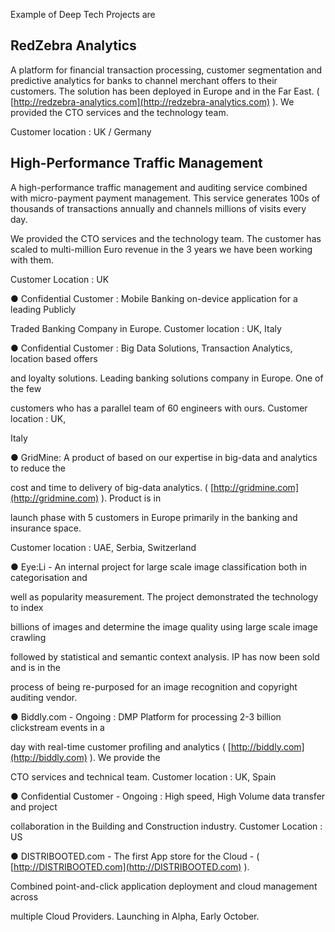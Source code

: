 Example of Deep Tech Projects are

## RedZebra Analytics

A platform for financial transaction processing, customer segmentation and predictive analytics for banks to channel merchant offers to their customers. The solution has been deployed in Europe and in the Far East. \( [http://redzebra-analytics.com](http://redzebra-analytics.com) \). We provided the CTO services and the technology team.

Customer location : UK / Germany

## High-Performance Traffic Management

A high-performance traffic management and auditing service combined with micro-payment payment management. This service generates 100s of thousands of transactions annually and channels millions of visits every day. 

We provided the CTO services and the technology team. The customer has scaled to multi-million Euro revenue in the 3 years we have been working with them. 

Customer Location : UK

● Confidential Customer : Mobile Banking on-device application for a leading Publicly

Traded Banking Company in Europe. Customer location : UK, Italy

● Confidential Customer : Big Data Solutions, Transaction Analytics, location based offers

and loyalty solutions. Leading banking solutions company in Europe. One of the few

customers who has a parallel team of 60 engineers with ours. Customer location : UK,

Italy

● GridMine: A product of based on our expertise in big-data and analytics to reduce the

cost and time to delivery of big-data analytics. \( [http://gridmine.com](http://gridmine.com) \). Product is in

launch phase with 5 customers in Europe primarily in the banking and insurance space.

Customer location : UAE, Serbia, Switzerland

● Eye:Li - An internal project for large scale image classification both in categorisation and

well as popularity measurement. The project demonstrated the technology to index

billions of images and determine the image quality using large scale image crawling

followed by statistical and semantic context analysis. IP has now been sold and is in the

process of being re-purposed for an image recognition and copyright auditing vendor.

● Biddly.com - Ongoing : DMP Platform for processing 2-3 billion clickstream events in a

day with real-time customer profiling and analytics \( [http://biddly.com](http://biddly.com) \). We provide the

CTO services and technical team. Customer location : UK, Spain

● Confidential Customer - Ongoing : High speed, High Volume data transfer and project

collaboration in the Building and Construction industry. Customer Location : US

● DISTRIBOOTED.com - The first App store for the Cloud - \( [http://DISTRIBOOTED.com](http://DISTRIBOOTED.com) \).

Combined point-and-click application deployment and cloud management across

multiple Cloud Providers. Launching in Alpha, Early October.


